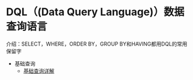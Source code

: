 # DQL（(Data Query Language)）数据查询语言
介绍：SELECT，WHERE，ORDER BY，GROUP BY和HAVING都用DQL的常用保留字  
- 基础查询
    - [基础查询详解](https://github.com/acompe/study/blob/master/SQL/DQL/%E5%9F%BA%E7%A1%80%E6%9F%A5%E8%AF%A2.md)